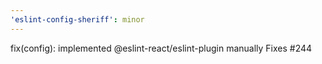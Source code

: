 ```yaml
---
'eslint-config-sheriff': minor
---
```


fix(config): implemented @eslint-react/eslint-plugin manually
Fixes #244
